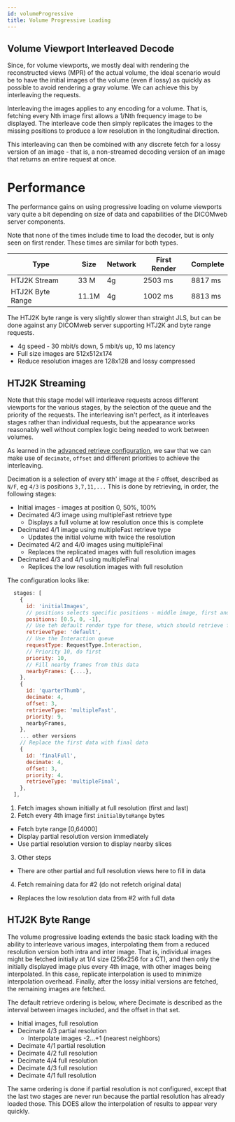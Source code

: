 ```yaml
---
id: volumeProgressive
title: Volume Progressive Loading
---
```


## Volume Viewport Interleaved Decode

Since, for volume viewports, we mostly deal with rendering the reconstructed views (MPR) of the actual volume, the ideal scenario would be to have the initial images of the volume (even if lossy) as quickly as possible to avoid rendering a gray volume. We can achieve this by interleaving the requests.

Interleaving the images applies to any encoding for a volume.
That is, fetching every Nth image first allows a 1/Nth frequency image to be
displayed.
The interleave code then simply replicates the images to the missing
positions to produce a low resolution in the longitudinal direction.

This interleaving can then be combined with any discrete fetch for a lossy
version of an image - that is, a non-streamed decoding version of an image
that returns an entire request at once.

# Performance

The performance gains on using progressive loading on volume viewports vary quite a bit depending on size of data
and capabilities of the DICOMweb server components.

Note that none of the times include time to load the decoder, but is only seen on first render. These times are similar for
both types.

| Type             | Size  | Network | First Render | Complete |
| ---------------- | ----- | ------- | ------------ | -------- |
| HTJ2K Stream     | 33 M  | 4g      | 2503 ms      | 8817 ms  |
| HTJ2K Byte Range | 11.1M | 4g      | 1002 ms      | 8813 ms  |

The HTJ2K byte range is very slightly slower than straight JLS, but can be
done against any DICOMweb server supporting HTJ2K and byte range requests.

- 4g speed - 30 mbit/s down, 5 mbit/s up, 10 ms latency
- Full size images are 512x512x174
- Reduce resolution images are 128x128 and lossy compressed

## HTJ2K Streaming

Note that this stage model will interleave requests across different viewports
for the various stages, by the selection of the queue and the priority of the
requests. The interleaving isn't perfect, as it interleaves stages rather than
individual requests, but the appearance works reasonably well without complex
logic being needed to work between volumes.

As learned in the [advanced retrieve configuration](./advance-retrieve-config), we saw that
we can make use of `decimate`, `offset` and different priorities to achieve the interleaving.

Decimation is a selection of every `N`th' image at the `F` offset, described as `N/F`,
eg `4/3` is positions `3,7,11,...`
This is done by retrieving, in order, the following stages:

- Initial images - images at position 0, 50%, 100%
- Decimated 4/3 image using multipleFast retrieve type
  - Displays a full volume at low resolution once this is complete
- Decimated 4/1 image using multipleFast retrieve type
  - Updates the initial volume with twice the resolution
- Decimated 4/2 and 4/0 images using multipleFinal
  - Replaces the replicated images with full resolution images
- Decimated 4/3 and 4/1 using multipleFinal
  - Replices the low resolution images with full resolution

The configuration looks like:

```javascript
  stages: [
    {
      id: 'initialImages',
      // positions selects specific positions - middle image, first and last
      positions: [0.5, 0, -1],
      // Use teh default render type for these, which should retrieve full resolution
      retrieveType: 'default',
      // Use the Interaction queue
      requestType: RequestType.Interaction,
      // Priority 10, do first
      priority: 10,
      // Fill nearby frames from this data
      nearbyFrames: {....},
    },
    {
      id: 'quarterThumb',
      decimate: 4,
      offset: 3,
      retrieveType: 'multipleFast',
      priority: 9,
      nearbyFrames,
    },
    ... other versions
    // Replace the first data with final data
    {
      id: 'finalFull',
      decimate: 4,
      offset: 3,
      priority: 4,
      retrieveType: 'multipleFinal',
    },
  ],
```

1. Fetch images shown initially at full resolution (first and last)
2. Fetch every 4th image first `initialByteRange` bytes

- Fetch byte range [0,64000]
- Display partial resolution version immediately
- Use partial resolution version to display nearby slices

3. Other steps

- There are other partial and full resolution views here to fill in data

4. Fetch remaining data for #2 (do not refetch original data)

- Replaces the low resolution data from #2 with full data

## HTJ2K Byte Range

The volume progressive loading extends the basic stack loading with the ability
to interleave various images, interpolating them from a reduced resolution
version both intra and inter image. That is, individual images might be fetched
initially at 1/4 size (256x256 for a CT), and then only the initially displayed
image plus every 4th image, with other images being interpolated. In this case,
replicate interpolation is used to minimize interpolation overhead. Finally,
after the lossy initial versions are fetched, the remaining images are fetched.

The default retrieve ordering is below, where Decimate is described as the
interval between images included, and the offset in that set.

- Initial images, full resolution
- Decimate 4/3 partial resolution
  - Interpolate images -2...+1 (nearest neighbors)
- Decimate 4/1 partial resolution
- Decimate 4/2 full resolution
- Decimate 4/4 full resolution
- Decimate 4/3 full resolution
- Decimate 4/1 full resolution

The same ordering is done if partial resolution is not configured, except that
the last two stages are never run because the partial resolution has already
loaded those. This DOES allow the interpolation of results to appear very quickly.
